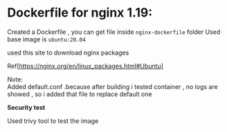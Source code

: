 # Dockerfile for nginx 1.19:

Created a Dockerfile , you can get file inside `nginx-dockerfile` folder
Used base image is `ubuntu:20.04`

used this site to download nginx packages 

Ref[https://nginx.org/en/linux_packages.html#Ubuntu]

Note:                        
  Added default.conf .because after building i tested container , no logs are showed , so i added that file to replace default one

**Security test**

Used trivy tool to test the image

